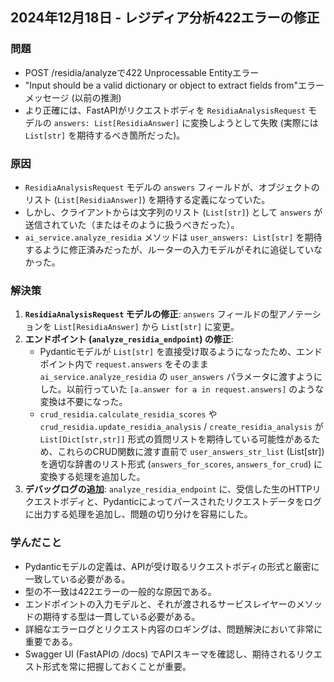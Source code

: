 ## 2024年12月18日 - レジディア分析422エラーの修正

### 問題
- POST /residia/analyzeで422 Unprocessable Entityエラー
- "Input should be a valid dictionary or object to extract fields from"エラーメッセージ (以前の推測)
- より正確には、FastAPIがリクエストボディを `ResidiaAnalysisRequest` モデルの `answers: List[ResidiaAnswer]` に変換しようとして失敗 (実際には `List[str]` を期待するべき箇所だった)。

### 原因
- `ResidiaAnalysisRequest` モデルの `answers` フィールドが、オブジェクトのリスト (`List[ResidiaAnswer]`) を期待する定義になっていた。
- しかし、クライアントからは文字列のリスト (`List[str]`) として `answers` が送信されていた（またはそのように扱うべきだった）。
- `ai_service.analyze_residia` メソッドは `user_answers: List[str]` を期待するように修正済みだったが、ルーターの入力モデルがそれに追従していなかった。

### 解決策
1. **`ResidiaAnalysisRequest` モデルの修正**: `answers` フィールドの型アノテーションを `List[ResidiaAnswer]` から `List[str]` に変更。
2. **エンドポイント (`analyze_residia_endpoint`) の修正**:
    - Pydanticモデルが `List[str]` を直接受け取るようになったため、エンドポイント内で `request.answers` をそのまま `ai_service.analyze_residia` の `user_answers` パラメータに渡すようにした。以前行っていた `[a.answer for a in request.answers]` のような変換は不要になった。
    - `crud_residia.calculate_residia_scores` や `crud_residia.update_residia_analysis` / `create_residia_analysis` が `List[Dict[str,str]]` 形式の質問リストを期待している可能性があるため、これらのCRUD関数に渡す直前で `user_answers_str_list` (List[str]) を適切な辞書のリスト形式 (`answers_for_scores`, `answers_for_crud`) に変換する処理を追加した。
3. **デバッグログの追加**: `analyze_residia_endpoint` に、受信した生のHTTPリクエストボディと、Pydanticによってパースされたリクエストデータをログに出力する処理を追加し、問題の切り分けを容易にした。

### 学んだこと
- Pydanticモデルの定義は、APIが受け取るリクエストボディの形式と厳密に一致している必要がある。
- 型の不一致は422エラーの一般的な原因である。
- エンドポイントの入力モデルと、それが渡されるサービスレイヤーのメソッドの期待する型は一貫している必要がある。
- 詳細なエラーログとリクエスト内容のロギングは、問題解決において非常に重要である。
- Swagger UI (FastAPIの /docs) でAPIスキーマを確認し、期待されるリクエスト形式を常に把握しておくことが重要。
